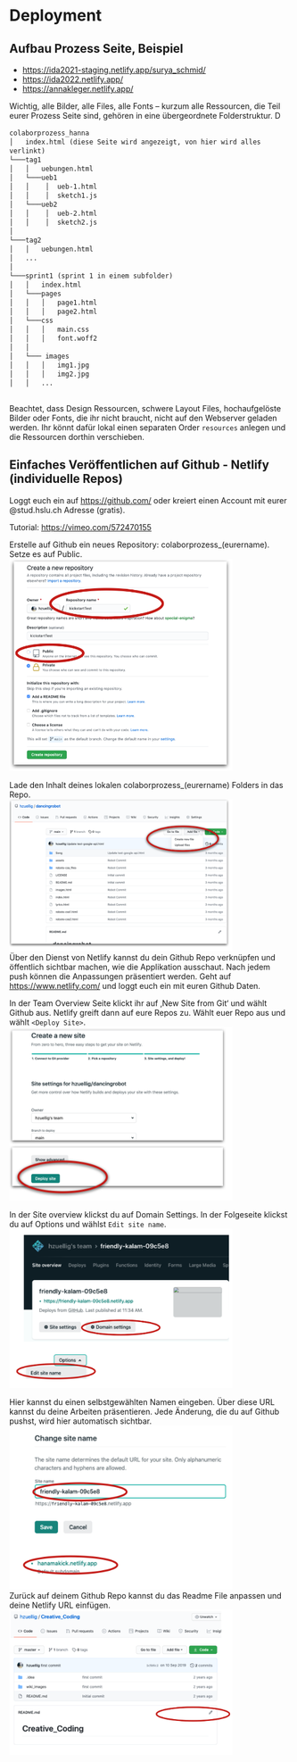# Deployment 

## Aufbau Prozess Seite, Beispiel
* https://ida2021-staging.netlify.app/surya_schmid/
* https://ida2022.netlify.app/
* https://annakleger.netlify.app/

Wichtig, alle Bilder, alle Files, alle Fonts – kurzum alle Ressourcen, die Teil eurer Prozess Seite sind, gehören in eine übergeordnete Folderstruktur. D
```
colaborprozess_hanna 
│   index.html (diese Seite wird angezeigt, von hier wird alles verlinkt)
└───tag1
│   │   uebungen.html
│   └───ueb1
│   │    │  ueb-1.html
│   │    │  sketch1.js
│   └───ueb2
│   │    │  ueb-2.html
│   │    │  sketch2.js
│ 
└───tag2
│   │   uebungen.html
│   ...
│   
└───sprint1 (sprint 1 in einem subfolder)
│   │   index.html
│   └───pages
│   │   │   page1.html
│   │   │   page2.html
│   └───css
│   │   │   main.css
│   │   │   font.woff2
│   │
│   └─── images
│   │   │   img1.jpg
│   │   │   img2.jpg
│   │   ...


```

Beachtet, dass Design Ressourcen, schwere Layout Files, hochaufgelöste Bilder oder Fonts, die ihr nicht braucht, nicht auf den Webserver geladen werden. 
Ihr könnt dafür lokal einen separaten Order `resources` anlegen und die Ressourcen dorthin verschieben. 


## Einfaches Veröffentlichen auf Github - Netlify (individuelle Repos)
Loggt euch ein auf https://github.com/ oder kreiert einen Account mit eurer @stud.hslu.ch Adresse (gratis). <br/>

Tutorial: https://vimeo.com/572470155<br/>

Erstelle auf Github ein neues Repository: colaborprozess_(eurername). Setze es auf Public. <br/>
<img src="git-1.png" width="400" /> <br/>

Lade den Inhalt deines lokalen colaborprozess_(eurername) Folders in das Repo.   <br/>
<img src="git-2.png" width="400" /> <br/>
Über den Dienst von Netlify kannst du dein Github Repo verknüpfen und öffentlich sichtbar machen, wie die Applikation ausschaut. Nach jedem push können die Anpassungen präsentiert werden. Geht auf https://www.netlify.com/ und loggt euch ein mit euren Github Daten.   <br/>

In der Team Overview Seite klickt ihr auf ‚New Site from Git‘ und wählt Github aus. Netlify greift dann auf eure Repos zu. Wählt euer Repo aus und wählt `<Deploy Site>`.
<br/>
<img src="git-3.png" width="400" /> <br/>

In der Site overview klickst du auf Domain Settings. In der Folgeseite klickst du auf Options und wählst `Edit site name`. 
<br/>
<img src="git-4.png" width="400" /> <br/>

Hier kannst du einen selbstgewählten Namen eingeben. Über diese URL kannst du deine Arbeiten präsentieren. Jede Änderung, die du auf Github pushst, wird hier automatisch sichtbar.
<br/>
<img src="git-5.png" width="400" /> <br/>
Zurück auf deinem Github Repo kannst du das Readme File anpassen und deine Netlify URL einfügen. 
<br/>
<img src="git-6.png" width="400" /> <br/>